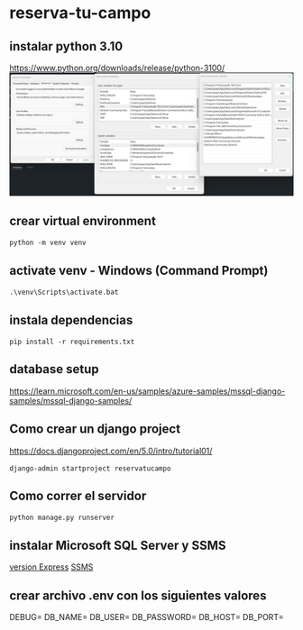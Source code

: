 # reserva-tu-campo

## instalar python 3.10
https://www.python.org/downloads/release/python-3100/
![env variables](image.png)
## crear virtual environment
```
python -m venv venv
```

## activate venv - Windows (Command Prompt)
```
.\venv\Scripts\activate.bat
```

## instala dependencias
```
pip install -r requirements.txt
```

## database setup
https://learn.microsoft.com/en-us/samples/azure-samples/mssql-django-samples/mssql-django-samples/

## Como crear un django project
https://docs.djangoproject.com/en/5.0/intro/tutorial01/
```
django-admin startproject reservatucampo
```

## Como correr el servidor
```
python manage.py runserver
```

## instalar Microsoft SQL Server y SSMS
[version Express](https://www.microsoft.com/en-us/sql-server/sql-server-downloads)
[SSMS](https://learn.microsoft.com/en-us/sql/ssms/download-sql-server-management-studio-ssms?view=sql-server-ver16&redirectedfrom=MSDN#download-ssms)

## crear archivo .env con los siguientes valores
DEBUG=
DB_NAME=
DB_USER=
DB_PASSWORD=
DB_HOST=
DB_PORT=